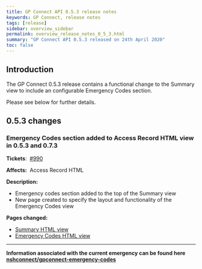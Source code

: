 ```yaml
---
title: GP Connect API 0.5.3 release notes
keywords: GP Connect, release notes
tags: [release]
sidebar: overview_sidebar
permalink: overview_release_notes_0_5_3.html
summary: "GP Connect API 0.5.3 released on 24th April 2020"
toc: false
---
```



## Introduction ##

The GP Connect 0.5.3 release contains a functional change to the Summary view to include an configurable Emergency Codes section.

Please see below for further details.


## 0.5.3 changes ##

### Emergency Codes section added to Access Record HTML view in 0.5.3 and 0.7.3  ###

**Tickets**:&nbsp; [#990](https://github.com/nhsconnect/gpconnect/issues/990)

**Affects:**&nbsp; Access Record HTML

**Description:**

- Emergency codes section added to the top of the Summary view
- New page created to specify the layout and functionality of the Emergency Codes view

**Pages changed:**

- [Summary HTML view](accessrecord_view_summary.html)
- [Emergency Codes HTML view](accessrecord_view_emergency.html)

---

**Information associated with the current emergency can be found here [nshconnect/gpconnect-emergency-codes](https://github.com/nhsconnect/gpconnect-emergency-codes)**